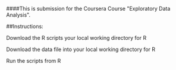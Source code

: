 ####This is submission for the Coursera Course "Exploratory Data Analysis".

##Instructions:

Download the R scripts your local working directory for R

Download the data file into your local working directory for R

Run the scripts from R
